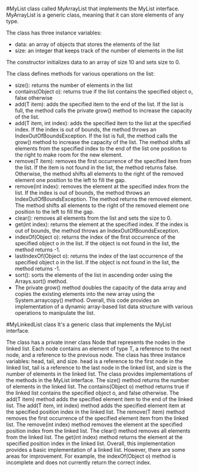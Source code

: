 #MyList
class called MyArrayList that implements the MyList interface. MyArrayList is a generic class, meaning that it can store elements of any type.

The class has three instance variables:
- data: an array of objects that stores the elements of the list
- size: an integer that keeps track of the number of elements in the list

The constructor initializes data to an array of size 10 and sets size to 0.

The class defines methods for various operations on the list:
- size(): returns the number of elements in the list
- contains(Object o): returns true if the list contains the specified object o, false otherwise
- add(T item): adds the specified item to the end of the list. If the list is full, the method calls the private grow() method to increase the capacity of the list.
- add(T item, int index): adds the specified item to the list at the specified index. If the index is out of bounds, the method throws an IndexOutOfBoundsException. If the list is full, the method calls the grow() method to increase the capacity of the list. The method shifts all elements from the specified index to the end of the list one position to the right to make room for the new element.
- remove(T item): removes the first occurrence of the specified item from the list. If the item is not found in the list, the method returns false. Otherwise, the method shifts all elements to the right of the removed element one position to the left to fill the gap.
- remove(int index): removes the element at the specified index from the list. If the index is out of bounds, the method throws an IndexOutOfBoundsException. The method returns the removed element. The method shifts all elements to the right of the removed element one position to the left to fill the gap.
- clear(): removes all elements from the list and sets the size to 0.
- get(int index): returns the element at the specified index. If the index is out of bounds, the method throws an IndexOutOfBoundsException. 
- indexOf(Object o): returns the index of the first occurrence of the specified object o in the list. If the object is not found in the list, the method returns -1.
- lastIndexOf(Object o): returns the index of the last occurrence of the specified object o in the list. If the object is not found in the list, the method returns -1.
- sort(): sorts the elements of the list in ascending order using the Arrays.sort() method.
- The private grow() method doubles the capacity of the data array and copies the existing elements into the new array using the System.arraycopy() method. 
Overall, this code provides an implementation of a dynamic array-based list data structure with various operations to manipulate the list.

#MyLinkedList class 
It's a generic class that implements the MyList interface.

The class has a private inner class Node that represents the nodes in the linked list. Each node contains an element of type T, a reference to the next node, and a reference to the previous node.
The class has three instance variables: head, tail, and size. head is a reference to the first node in the linked list, tail is a reference to the last node in the linked list, and size is the number of elements in the linked list.
The class provides implementations of the methods in the MyList interface. The size() method returns the number of elements in the linked list. The contains(Object o) method returns true if the linked list contains the specified object o, and false otherwise. The add(T item) method adds the specified element item to the end of the linked list. The add(T item, int index) method adds the specified element item at the specified position index in the linked list. The remove(T item) method removes the first occurrence of the specified element item from the linked list. The remove(int index) method removes the element at the specified position index from the linked list. The clear() method removes all elements from the linked list. The get(int index) method returns the element at the specified position index in the linked list.
Overall, this implementation provides a basic implementation of a linked list. However, there are some areas for improvement. For example, the indexOf(Object o) method is incomplete and does not currently return the correct index.


